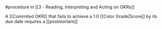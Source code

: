 #procedure in [[3 - Reading, Interpreting and Acting on OKRs]]

A [[Commited OKR]] that fails to achieve a 1.0 [[Color Grade|Score]] by its due date requires a [[postmortem]]
